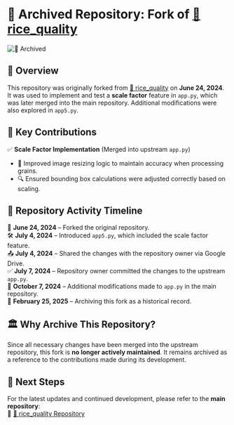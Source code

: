 # 📂 Archived Repository: Fork of [🌾 rice_quality](https://github.com/sakshamraj4/rice_quality)

![📌 Archived](https://img.shields.io/badge/status-archived-red)  

## 📜 Overview  
This repository was originally forked from [🌾 rice_quality](https://github.com/sakshamraj4/rice_quality) on **June 24, 2024**. It was used to implement and test a **scale factor** feature in `app.py`, which was later merged into the main repository. Additional modifications were also explored in `app5.py`.  

## 🚀 Key Contributions  
✅ **Scale Factor Implementation** (Merged into upstream `app.py`)  
   - 📏 Improved image resizing logic to maintain accuracy when processing grains.  
   - 🔍 Ensured bounding box calculations were adjusted correctly based on scaling.  

## 📌 Repository Activity Timeline  
📅 **June 24, 2024** – Forked the original repository.  
🛠 **July 4, 2024** – Introduced `app5.py`, which included the scale factor feature.  
📤 **July 4, 2024** – Shared the changes with the repository owner via Google Drive.  
✅ **July 7, 2024** – Repository owner committed the changes to the upstream `app.py`.  
🔧 **October 7, 2024** – Additional modifications made to `app.py` in the main repository.  
📁 **February 25, 2025** – Archiving this fork as a historical record.  

## 🏛 Why Archive This Repository?  
Since all necessary changes have been merged into the upstream repository, this fork is **no longer actively maintained**. It remains archived as a reference to the contributions made during its development.  

## 🔗 Next Steps  
For the latest updates and continued development, please refer to the **main repository**:  
🔗 [🌾 rice_quality Repository](https://github.com/sakshamraj4/rice_quality)  
